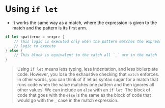 # Using `if let`

- It works the same way as a match, where the expression is given to the match and the pattern is its first arm.

```rust
if let <pattern> = <expr> {
    // This logic is executed only when the pattern matches the expression
    // logic to execute
} else {
    // This block is equivalent to the catch all `_` arm in the match
}
```

> Using `if let` means less typing, less indentation, and less boilerplate code. However, you lose the exhaustive checking that `match` enforces.
> In other words, you can think of if let as syntax sugar for a match that runs code when the value matches one pattern and then ignores all other values.
> We can include an `else` with an `if let`. The block of code that goes with the `else` is the same as the block of code that would go with the `_` case in the match expression.

